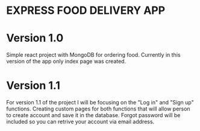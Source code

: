 # EXPRESS FOOD DELIVERY APP
# Version 1.0
Simple react project with MongoDB for ordering food.
Currently in this version of the app only index page was created.

# Version 1.1
For version 1.1 of the project I will be focusing on the "Log in" and "Sign up" functions.
Creating custom pages for both functions that will allow person to create account and save it in the database.
Forgot password will be included so you can retrive your account via email address.
